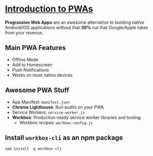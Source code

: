 # [Introduction to PWAs](https://fireship.io/courses/react/basics-pwa/)

**Prograssive Web Apps** are an awesome alternative to building native Android/IOS applications without that **30%** cut that Google/Apple takes from your revenue.

## Main PWA Features

- Offline Mode
- Add to Homescreen
- Push Notifications
- Works on most native devices

## Awesome PWA Stuff

- App Manifest: `manifest.json`
- **Chrome Lighthouse**: Run audits on your PWA
- Service Workers: `service-worker.js`
- **Workbox**: Production-ready service worker libraries and tooling.
  - Workbox recipes: `workbox-config.js`

## Install `workbox-cli` as an npm package

```shell
npm install -g workbox-cli
```

## 